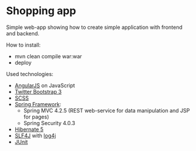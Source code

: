 # Shopping app

Simple web-app showing how to create simple application with frontend and backend.

How to install:
 * mvn clean compile war:war
 * deploy
 
 Used technologies:
  * [AngularJS](https://angularjs.org/) on JavaScript
  * [Twitter Bootstrap 3](http://getbootstrap.com/)
  * [SCSS](http://sass-lang.com/)
  * [Spring Framework](http://projects.spring.io/spring-framework/):
    * Spring MVC 4.2.5 (REST web-service for data manipulation and JSP for pages)
  	* Spring Security 4.0.3
  * [Hibernate 5](http://hibernate.org/)
  * [SLF4J](http://www.slf4j.org/) with [log4j](http://logging.apache.org/log4j/1.2/)
  * [JUnit](http://junit.org/)